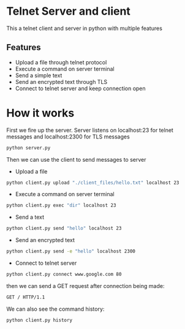 # Telnet Server and client
This a telnet client and server in python with multiple features

## Features
- Upload a file through telnet protocol
- Execute a command on server terminal
- Send a simple text
- Send an encrypted text through TLS
- Connect to telnet server and keep connection open

# How it works
First we fire up the server.
Server listens on localhost:23 for telnet messages and localhost:2300 for TLS messages
```sh
python server.py
```
Then we can use the client to send messages to server
- Upload a file
```sh
python client.py upload "./client_files/hello.txt" localhost 23
```
- Execute a command on server terminal
```sh
python client.py exec "dir" localhost 23
```
- Send a text
```sh
python client.py send "hello" localhost 23
```
- Send an encrypted text
```sh
python client.py send -e "hello" localhost 2300
```
- Connect to telnet server
```sh
python client.py connect www.google.com 80
```
then we can send a GET request after connection being made:
```sh
GET / HTTP/1.1
```

We can also see the command history:
```sh
python client.py history
```